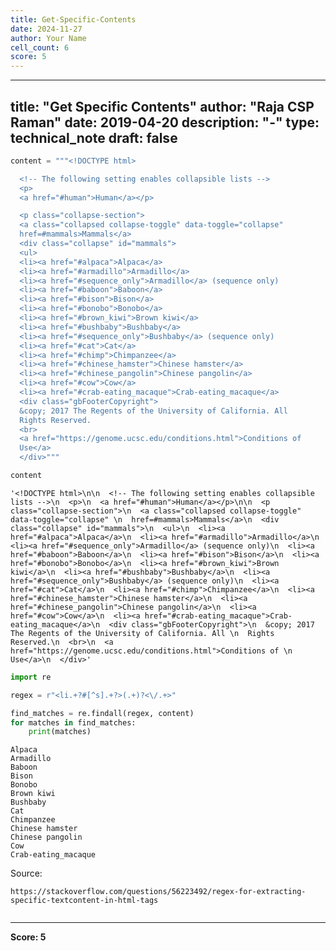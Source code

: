 ```yaml
---
title: Get-Specific-Contents
date: 2024-11-27
author: Your Name
cell_count: 6
score: 5
---
```


---
title: "Get Specific Contents"
author: "Raja CSP Raman"
date: 2019-04-20
description: "-"
type: technical_note
draft: false
---

```python
content = """<!DOCTYPE html>

  <!-- The following setting enables collapsible lists -->
  <p>
  <a href="#human">Human</a></p>

  <p class="collapse-section">
  <a class="collapsed collapse-toggle" data-toggle="collapse" 
  href=#mammals>Mammals</a>
  <div class="collapse" id="mammals">
  <ul>
  <li><a href="#alpaca">Alpaca</a>
  <li><a href="#armadillo">Armadillo</a>
  <li><a href="#sequence_only">Armadillo</a> (sequence only)
  <li><a href="#baboon">Baboon</a>
  <li><a href="#bison">Bison</a>
  <li><a href="#bonobo">Bonobo</a>
  <li><a href="#brown_kiwi">Brown kiwi</a>
  <li><a href="#bushbaby">Bushbaby</a>
  <li><a href="#sequence_only">Bushbaby</a> (sequence only)
  <li><a href="#cat">Cat</a>
  <li><a href="#chimp">Chimpanzee</a>
  <li><a href="#chinese_hamster">Chinese hamster</a>
  <li><a href="#chinese_pangolin">Chinese pangolin</a>
  <li><a href="#cow">Cow</a>
  <li><a href="#crab-eating_macaque">Crab-eating_macaque</a>
  <div class="gbFooterCopyright">
  &copy; 2017 The Regents of the University of California. All 
  Rights Reserved.
  <br>
  <a href="https://genome.ucsc.edu/conditions.html">Conditions of 
  Use</a>
  </div>"""
```


```python
content
```




    '<!DOCTYPE html>\n\n  <!-- The following setting enables collapsible lists -->\n  <p>\n  <a href="#human">Human</a></p>\n\n  <p class="collapse-section">\n  <a class="collapsed collapse-toggle" data-toggle="collapse" \n  href=#mammals>Mammals</a>\n  <div class="collapse" id="mammals">\n  <ul>\n  <li><a href="#alpaca">Alpaca</a>\n  <li><a href="#armadillo">Armadillo</a>\n  <li><a href="#sequence_only">Armadillo</a> (sequence only)\n  <li><a href="#baboon">Baboon</a>\n  <li><a href="#bison">Bison</a>\n  <li><a href="#bonobo">Bonobo</a>\n  <li><a href="#brown_kiwi">Brown kiwi</a>\n  <li><a href="#bushbaby">Bushbaby</a>\n  <li><a href="#sequence_only">Bushbaby</a> (sequence only)\n  <li><a href="#cat">Cat</a>\n  <li><a href="#chimp">Chimpanzee</a>\n  <li><a href="#chinese_hamster">Chinese hamster</a>\n  <li><a href="#chinese_pangolin">Chinese pangolin</a>\n  <li><a href="#cow">Cow</a>\n  <li><a href="#crab-eating_macaque">Crab-eating_macaque</a>\n  <div class="gbFooterCopyright">\n  &copy; 2017 The Regents of the University of California. All \n  Rights Reserved.\n  <br>\n  <a href="https://genome.ucsc.edu/conditions.html">Conditions of \n  Use</a>\n  </div>'




```python
import re

regex = r"<li.+?#[^s].+?>(.+)?<\/.+>"

find_matches = re.findall(regex, content)
for matches in find_matches:
    print(matches)
```

    Alpaca
    Armadillo
    Baboon
    Bison
    Bonobo
    Brown kiwi
    Bushbaby
    Cat
    Chimpanzee
    Chinese hamster
    Chinese pangolin
    Cow
    Crab-eating_macaque


Source:
    
    https://stackoverflow.com/questions/56223492/regex-for-extracting-specific-textcontent-in-html-tags


```python

```


---
**Score: 5**